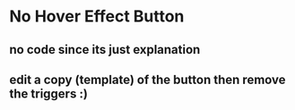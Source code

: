 # No Hover Effect Button

## no code since its just explanation
## edit a copy (template) of the button then remove the triggers :)